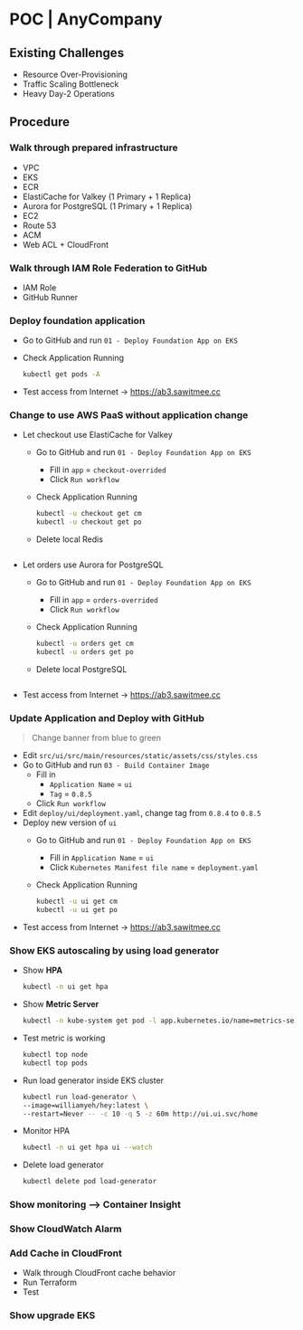# POC | AnyCompany

## Existing Challenges

- Resource Over-Provisioning
- Traffic Scaling Bottleneck
- Heavy Day-2 Operations

## Procedure

### Walk through prepared infrastructure

- VPC
- EKS
- ECR
- ElastiCache for Valkey (1 Primary + 1 Replica)
- Aurora for PostgreSQL (1 Primary + 1 Replica)
- EC2
- Route 53
- ACM
- Web ACL + CloudFront

### Walk through IAM Role Federation to GitHub

- IAM Role
- GitHub Runner

### Deploy foundation application

- Go to GitHub and run `01 - Deploy Foundation App on EKS`
- Check Application Running

  ``` bash
  kubectl get pods -A
  ```

- Test access from Internet -> https://ab3.sawitmee.cc

### Change to use AWS PaaS without application change

- Let checkout use ElastiCache for Valkey 
  - Go to GitHub and run `01 - Deploy Foundation App on EKS`
    - Fill in `app` = `checkout-overrided`
    - Click `Run workflow`
  - Check Application Running

      ``` bash
      kubectl -u checkout get cm
      kubectl -u checkout get po
      ```
  
  - Delete local Redis

      ``` bash
      ``` 

- Let orders use Aurora for PostgreSQL
  - Go to GitHub and run `01 - Deploy Foundation App on EKS`
    - Fill in `app` =  `orders-overrided`
    - Click `Run workflow`
  - Check Application Running

      ``` bash
      kubectl -u orders get cm
      kubectl -u orders get po
      ```

  - Delete local PostgreSQL

      ``` bash
      ```

- Test access from Internet -> https://ab3.sawitmee.cc

### Update Application and Deploy with GitHub

> Change banner from blue to green

- Edit `src/ui/src/main/resources/static/assets/css/styles.css`
- Go to GitHub and run `03 - Build Container Image`
  - Fill in 
    - `Application Name` =  `ui`
    - `Tag` = `0.8.5`
  - Click `Run workflow`
- Edit `deploy/ui/deployment.yaml`, change tag from `0.8.4` to `0.8.5`
- Deploy new version of `ui`
    - Go to GitHub and run `01 - Deploy Foundation App on EKS`
      - Fill in `Application Name` =  `ui`
      - Click `Kubernetes Manifest file name` = `deployment.yaml`
    - Check Application Running

        ``` bash
        kubectl -u ui get cm
        kubectl -u ui get po
        ```
- Test access from Internet -> https://ab3.sawitmee.cc

### Show EKS autoscaling by using load generator

- Show **HPA**

    ``` bash
    kubectl -n ui get hpa
    ```

- Show **Metric Server**

    ``` bash 
    kubectl -n kube-system get pod -l app.kubernetes.io/name=metrics-server
    ```

- Test metric is working 

    ``` bash
    kubectl top node
    kubectl top pods
    ```

- Run load generator inside EKS cluster

    ``` bash
    kubectl run load-generator \
    --image=williamyeh/hey:latest \
    --restart=Never -- -c 10 -q 5 -z 60m http://ui.ui.svc/home
    ```

- Monitor HPA

    ``` bash
    kubectl -n ui get hpa ui --watch
    ```

- Delete load generator

    ``` bash
    kubectl delete pod load-generator
    ```

### Show monitoring --> Container Insight

### Show CloudWatch Alarm

### Add Cache in CloudFront

- Walk through CloudFront cache behavior
- Run Terraform
- Test

### Show upgrade EKS